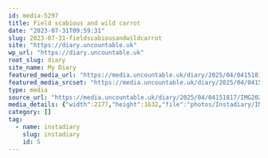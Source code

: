 ```yaml
---
id: media-5297
title: Field scabious and wild carrot
date: "2023-07-31T09:59:31"
slug: 2023-07-31-fieldscabiousandwildcarrot
site: "https://diary.uncountable.uk"
wp_url: "https://diary.uncountable.uk"
root_slug: diary
site_name: My Diary
featured_media_url: "https://media.uncountable.uk/diary/2025/04/04151817/IMG20230731105931.webp"
featured_media_srcset: "https://media.uncountable.uk/diary/2025/04/04151817/IMG20230731105931-300x225.webp 300w, https://media.uncountable.uk/diary/2025/04/04151817/IMG20230731105931-1024x768.webp 1024w, https://media.uncountable.uk/diary/2025/04/04151817/IMG20230731105931-150x150.webp 150w, https://media.uncountable.uk/diary/2025/04/04151817/IMG20230731105931-640x480.webp 640w, https://media.uncountable.uk/diary/2025/04/04151817/IMG20230731105931.webp 2177w"
type: media
source_url: "https://media.uncountable.uk/diary/2025/04/04151817/IMG20230731105931.webp"
media_details: {"width":2177,"height":1632,"file":"photos/Instadiary/IMG20230731105931.webp","filesize":203070,"sizes":{"medium":{"file":"IMG20230731105931-300x225.webp","width":300,"height":225,"filesize":22730,"mime_type":"image/webp","source_url":"https://media.uncountable.uk/diary/2025/04/04151817/IMG20230731105931-300x225.webp"},"large":{"file":"IMG20230731105931-1024x768.webp","width":1024,"height":768,"filesize":171364,"mime_type":"image/webp","source_url":"https://media.uncountable.uk/diary/2025/04/04151817/IMG20230731105931-1024x768.webp"},"thumbnail":{"file":"IMG20230731105931-150x150.webp","width":150,"height":150,"filesize":8044,"mime_type":"image/webp","source_url":"https://media.uncountable.uk/diary/2025/04/04151817/IMG20230731105931-150x150.webp"},"mobwidth":{"file":"IMG20230731105931-640x480.webp","width":640,"height":480,"filesize":85494,"mime_type":"image/webp","source_url":"https://media.uncountable.uk/diary/2025/04/04151817/IMG20230731105931-640x480.webp"},"full":{"file":"IMG20230731105931.webp","width":2177,"height":1632,"mime_type":"image/webp","source_url":"https://media.uncountable.uk/diary/2025/04/04151817/IMG20230731105931.webp"}},"image_meta":{"aperture":"0","credit":"","camera":"","caption":"","created_timestamp":"0","copyright":"","focal_length":"0","iso":"0","shutter_speed":"0","title":"","orientation":"0","keywords":[]}}
category: []
tag:
  - name: instadiary
    slug: instadiary
    id: 5
---
```


